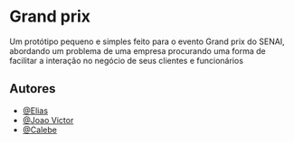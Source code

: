 
# Grand prix

Um protótipo pequeno e simples feito para o evento Grand prix do SENAI, abordando um problema de uma empresa procurando uma forma de facilitar a interação no negócio de seus clientes e funcionários


## Autores

- [@Elias](https://github.com/EliasBPassos)
- [@Joao Victor](https://github.com/joaosenaimgaluno)
- [@Calebe](https://github.com/calebeblack)
